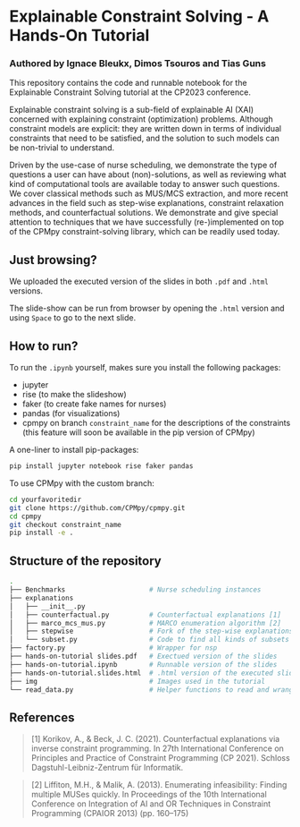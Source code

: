 # Explainable Constraint Solving - A Hands-On Tutorial
### Authored by Ignace Bleukx, Dimos Tsouros and Tias Guns

This repository contains the code and runnable notebook for the Explainable Constraint Solving tutorial at the CP2023 conference.

Explainable constraint solving is a sub-field of explainable AI (XAI) concerned with explaining constraint (optimization) problems. 
Although constraint models are explicit: they are written down in terms of individual constraints that need to be satisfied, and the solution to such models can be non-trivial to understand.

Driven by the use-case of nurse scheduling, we demonstrate the type of questions a user can have about (non)-solutions, as well as reviewing what kind of computational tools are available today to answer such questions. 
We cover classical methods such as MUS/MCS extraction, and more recent advances in the field such as step-wise explanations, constraint relaxation methods, and counterfactual solutions.
We demonstrate and give special attention to techniques that we have successfully (re-)implemented on top of the CPMpy constraint-solving library, which can be readily used today.

## Just browsing?

We uploaded the executed version of the slides in both `.pdf` and `.html` versions.

The slide-show can be run from browser by opening the `.html` version and using `Space` to go to the next slide.

## How to run?

To run the `.ipynb` yourself, makes sure you install the following packages:
- jupyter
- rise (to make the slideshow)
- faker (to create fake names for nurses)
- pandas (for visualizations)
- cpmpy on branch `constraint_name` for the descriptions of the constraints (this feature will soon be available in the pip version of CPMpy)

A one-liner to install pip-packages:

```bash
pip install jupyter notebook rise faker pandas
```

To use CPMpy with the custom branch:

```bash
cd yourfavoritedir
git clone https://github.com/CPMpy/cpmpy.git
cd cpmpy
git checkout constraint_name
pip install -e .
```

## Structure of the repository
```bash
.
├── Benchmarks                     # Nurse scheduling instances
├── explanations
│   ├── __init__.py
│   ├── counterfactual.py          # Counterfactual explanations [1]
│   ├── marco_mcs_mus.py           # MARCO enumeration algorithm [2]
│   ├── stepwise                   # Fork of the step-wise explanations repo [3]
│   └── subset.py                  # Code to find all kinds of subsets of constraints
├── factory.py                     # Wrapper for nsp
├── hands-on-tutorial slides.pdf   # Exectued version of the slides
├── hands-on-tutorial.ipynb        # Runnable version of the slides
├── hands-on-tutorial.slides.html  # .html version of the executed slides
├── img                            # Images used in the tutorial
└── read_data.py                   # Helper functions to read and wrangle NSP data
```

## References

> [1] Korikov, A., & Beck, J. C. (2021). Counterfactual explanations via inverse constraint programming. In 27th International Conference on Principles and Practice of Constraint Programming (CP 2021). Schloss Dagstuhl-Leibniz-Zentrum für Informatik.

> [2] Liffiton, M.H., & Malik, A. (2013). Enumerating infeasibility: Finding multiple MUSes quickly. In Proceedings of the 10th International Conference on Integration of AI and OR Techniques in Constraint Programming (CPAIOR 2013) (pp. 160–175)
